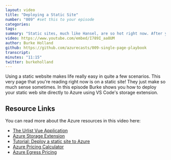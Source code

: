 ```yaml
---
layout: video
title: "Deploying a Static Site"
number: "009" #set this to your episode
categories:
tags:
summary: "Static sites, much like Hansel, are so hot right now. After years of building server-side web apps, we've figured out that it's a lot faster and cheaper to host if they don't have a server component at all. Who knew? But just how fast and how cheap is it?"
video: https://www.youtube.com/embed/I789I_aa8UM
author: Burke Holland
github: https://github.com/azurecasts/009-single-page-playbook
transcript: 
minutes: "11:15"
twitter: burkeholland
---
```


Using a static website makes life really easy in quite a few scenarios. This very page that you're reading right now is on a static site! They just make so much sense sometimes. In this episode Burke shows you how to deploy your static web site directly to Azure using VS Code's storage extension.

## Resource Links

You can read more about the Azure resources in this video here:

 - [The Urlist Vue Application](https://github.com/the-urlist/frontend-vue-typescript)
 - [Azure Storage Extension](https://marketplace.visualstudio.com/items?itemName=ms-azuretools.vscode-azurestorage&WT.mc_id=azurecasts-website-buhollan)
 - [Tutorial: Deploy a static site to Azure](https://code.visualstudio.com/tutorials/static-website/getting-started?WT.mc_id=azurecasts-website-buhollan)
 - [Azure Pricing Calculator](https://azure.microsoft.com/pricing/calculator/?WT.mc_id=azurecasts-website-buhollan)
 - [Azure Egress Pricing](https://azure.microsoft.com/pricing/details/bandwidth/?WT.mc_id=azurecasts-website-buhollan)

